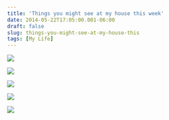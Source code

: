 ```yaml
---
title: 'Things you might see at my house this week'
date: 2014-05-22T17:05:00.001-06:00
draft: false
slug: things-you-might-see-at-my-house-this
tags: [My Life]
---
```


![](/images/blog/legacy/DSC01920+(Medium).JPG)

  

![](/images/blog/legacy/DSC01921+(Medium).JPG)

  

![](/images/blog/legacy/DSC01925+(Medium).JPG)

  

![](/images/blog/legacy/DSC01928+(Medium).JPG)

  

![](/images/blog/legacy/DSC01929+(Medium).JPG)